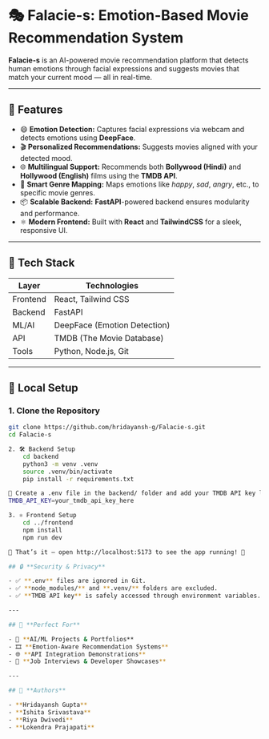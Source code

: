# 🎭 **Falacie-s: Emotion-Based Movie Recommendation System**

**Falacie-s** is an AI-powered movie recommendation platform that detects human emotions through facial expressions and suggests movies that match your current mood — all in real-time.

---

## 🚀 **Features**

- 😄 **Emotion Detection:** Captures facial expressions via webcam and detects emotions using **DeepFace**.
- 🎬 **Personalized Recommendations:** Suggests movies aligned with your detected mood.
- 🌐 **Multilingual Support:** Recommends both **Bollywood (Hindi)** and **Hollywood (English)** films using the **TMDB API**.
- 🧠 **Smart Genre Mapping:** Maps emotions like *happy*, *sad*, *angry*, etc., to specific movie genres.
- 📦 **Scalable Backend:** **FastAPI**-powered backend ensures modularity and performance.
- ⚛️ **Modern Frontend:** Built with **React** and **TailwindCSS** for a sleek, responsive UI.

---

## 🧪 **Tech Stack**

| **Layer**   | **Technologies**                          |
|-------------|--------------------------------------------|
| Frontend    | React, Tailwind CSS                        |
| Backend     | FastAPI                                    |
| ML/AI       | DeepFace (Emotion Detection)               |
| API         | TMDB (The Movie Database)                  |
| Tools       | Python, Node.js, Git                       |

---

## 🔧 **Local Setup**

### 1. **Clone the Repository**

```bash
git clone https://github.com/hridayansh-g/Falacie-s.git
cd Falacie-s

2. 🛠️ Backend Setup
    cd backend
    python3 -m venv .venv
    source .venv/bin/activate
    pip install -r requirements.txt

🔑 Create a .env file in the backend/ folder and add your TMDB API key like this:
TMDB_API_KEY=your_tmdb_api_key_here

3. ⚛️ Frontend Setup
    cd ../frontend
    npm install
    npm run dev

🔗 That’s it — open http://localhost:5173 to see the app running! 🎉

## 🔒 **Security & Privacy**

- ✅ **.env** files are ignored in Git.
- ✅ **node_modules/** and **.venv/** folders are excluded.
- ✅ **TMDB API key** is safely accessed through environment variables.

---

## 💼 **Perfect For**

- 🧠 **AI/ML Projects & Portfolios**
- 🎞 **Emotion-Aware Recommendation Systems**
- 🌐 **API Integration Demonstrations**
- 🧳 **Job Interviews & Developer Showcases**

---

## 🙌 **Authors**

- **Hridayansh Gupta**
- **Ishita Srivastava**
- **Riya Dwivedi**
- **Lokendra Prajapati**